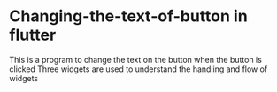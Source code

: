 # Changing-the-text-of-button in flutter
This is a program to change the text on the button when the button is clicked
Three widgets are used to understand the handling and flow of widgets
